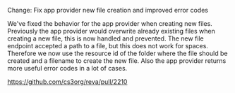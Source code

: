 Change: Fix app provider new file creation and improved error codes

We've fixed the behavior for the app provider when creating new files.
Previously the app provider would overwrite already existing files when creating a new file, this is now handled and prevented.
The new file endpoint accepted a path to a file, but this does not work for spaces. Therefore we now use the resource id of the folder where the file should be created and a filename to create the new file.
Also the app provider returns more useful error codes in a lot of cases.

https://github.com/cs3org/reva/pull/2210
